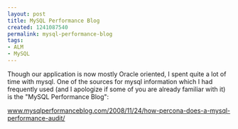 ```yaml
---
layout: post
title: MySQL Performance Blog
created: 1241087540
permalink: mysql-performance-blog
tags:
- ALM
- MySQL
---
```

<p>Though our application is now mostly Oracle oriented, I spent quite a lot of time with mysql. One of the sources for mysql information which I had frequently used (and I apologize if some of you are already familiar with it) is the &quot;MySQL Performance Blog&quot;:</p>
<p><a href="http://www.mysqlperformanceblog.com/2008/11/24/how-percona-does-a-mysql-performance-audit/">www.mysqlperformanceblog.com/2008/11/24/how-percona-does-a-mysql-performance-audit/</a></p>
<p>&nbsp;</p>
<p>&nbsp;</p>
<p>&nbsp;</p>
